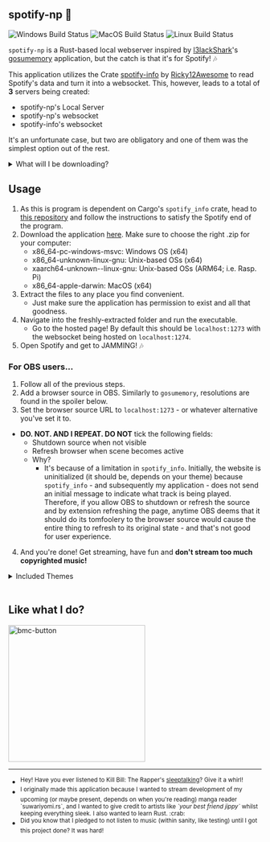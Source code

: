 ## spotify-np :crab:

![Windows Build Status](https://img.shields.io/github/workflow/status/Nowaaru/spotify-np/Publish%20%28windows%29?style=for-the-badge&label=Windows)
![MacOS Build Status](https://img.shields.io/github/workflow/status/Nowaaru/spotify-np/Publish%20%28mac%29?style=for-the-badge&label=MacOS)
![Linux Build Status](https://img.shields.io/github/workflow/status/Nowaaru/spotify-np/Publish%20%28linux%29?style=for-the-badge&label=Linux)

`spotify-np` is a Rust-based local webserver inspired by [l3lackShark](https://github.com/l3lackShark)'s [gosumemory](https://github.com/l3lackShark/gosumemory) application, but the catch is that it's for Spotify! :notes:

This application utilizes the Crate [spotify-info](https://crates.io/crates/spotify_info) by [Ricky12Awesome](https://crates.io/users/Ricky12Awesome) to read Spotify's data and turn it into a websocket. This, however, leads to a total of **3** servers being created:

-   spotify-np's Local Server
-   spotify-np's websocket
-   spotify-info's websocket

It's an unfortunate case, but two are obligatory and one of them was the simplest option out of the rest.

<details>
    <summary> What will I be downloading? </summary>
    Fear not, young padawan. It's the little box in the bottom-left corner!

    

https://user-images.githubusercontent.com/16274568/185728431-8b87076c-2488-4962-9152-27dbc363f952.mp4


</details>

## Usage

1. As this is program is dependent on Cargo's `spotify_info` crate, head to [this repository](https://github.com/Ricky12Awesome/spotify_info) and follow the instructions to satisfy the Spotify end of the program.
2. Download the application [here](https://github.com/Nowaaru/spotify-np/releases). Make sure to choose the right .zip for your computer:
    - x86_64-pc-windows-msvc: Windows OS (x64)
    - x86_64-unknown-linux-gnu: Unix-based OSs (x64)
    - xaarch64-unknown--linux-gnu: Unix-based OSs (ARM64; i.e. Rasp. Pi)
    - x86_64-apple-darwin: MacOS (x64)
3. Extract the files to any place you find convenient.
    - Just make sure the application has permission to exist and all that goodness.
4. Navigate into the freshly-extracted folder and run the executable.
    - Go to the hosted page! By default this should be `localhost:1273` with the websocket being hosted on `localhost:1274`.
5. Open Spotify and get to JAMMING! :notes:

### For OBS users...

1. Follow all of the previous steps.
2. Add a browser source in OBS. Similarly to `gosumemory`, resolutions are found in the spoiler below.
3. Set the browser source URL to `localhost:1273` - or whatever alternative you've set it to.

-   **DO. NOT. AND I REPEAT. DO NOT** tick the following fields:
    -   Shutdown source when not visible
    -   Refresh browser when scene becomes active
    -   Why?
        -   It's because of a limitation in `spotify_info`. Initially, the website is uninitialized (it should be, depends on your theme) because `spotify_info` - and subsequently my application - does not send an initial message to indicate what track is being played. Therefore, if you allow OBS to shutdown or refresh the source and by extension refreshing the page, anytime OBS deems that it should do its tomfoolery to the browser source would cause the entire thing to refresh to its original state - and that's not good for user experience.

4. And you're done! Get streaming, have fun and **don't stream too much copyrighted music!**

<details>
    <summary>Included Themes</summary>
    Pictures TBD when I make the themes repo.
</details>
<br />

## Like what I do?

<a href="https://www.buymeacoffee.com/noire">
<img width="272" alt="bmc-button" src="https://user-images.githubusercontent.com/16274568/185726271-65d08167-e68c-49b1-bc12-8813b73cf0c0.png"></a>

---

<ul>
    <li>
        <sup>
           Hey! Have you ever listened to Kill Bill: The Rapper's <a href="https://open.spotify.com/track/0Tcs9OG5IwiDaEN6gu7Dc9?si=1c345b9d23b146dd">sleeptalking</a>? Give it a whirl! 
        </sup>
    </li>
    <li>
        <sup>
         I originally made this application because I wanted to stream development of my upcoming (or maybe present, depends on when you're reading) manga reader `suwariyomi.rs`, and I wanted to give credit to artists like <i>`your best friend jippy`</i> whilst keeping everything sleek. I also wanted to learn Rust. :crab:
        </sup>
    </li>
    <li>
        <sup>
          Did you know that I pledged to not listen to music (within sanity, like testing) until I got this project done? It was hard!
        </sup>
    </li>
</ul>
